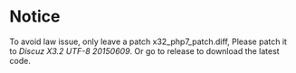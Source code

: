 # Notice

To avoid law issue, only leave a patch x32_php7_patch.diff, Please patch it to *Discuz X3.2 UTF-8 20150609*. Or go to release to download the latest code.
